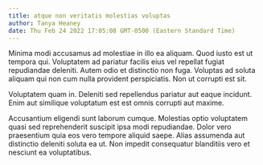 ```yaml
---
title: atque non veritatis molestias voluptas
author: Tanya Heaney
date: Thu Feb 24 2022 17:05:08 GMT-0500 (Eastern Standard Time)
---
```

Minima modi accusamus ad molestiae in illo ea aliquam. Quod iusto est ut tempora qui. Voluptatem ad pariatur facilis eius vel repellat fugiat repudiandae deleniti. Autem odio et distinctio non fuga. Voluptas ad soluta aliquam qui non cum nulla provident perspiciatis. Non ut corrupti est sit.

 Voluptatem quam in. Deleniti sed repellendus pariatur aut eaque incidunt. Enim aut similique voluptatum est est omnis corrupti aut maxime.

 Accusantium eligendi sunt laborum cumque. Molestias optio voluptatem quasi sed reprehenderit suscipit ipsa modi repudiandae. Dolor vero praesentium quia eos vero tempore aliquid saepe. Alias assumenda aut distinctio deleniti soluta ea ut. Non impedit consequatur blanditiis vero et nesciunt ea voluptatibus.
